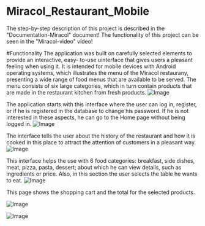 # Miracol_Restaurant_Mobile
The step-by-step description of this project is described in the "Documentation-Miracol" document!
The functionality of this project can be seen in the "Miracol-video" video!

#Functionality
The application was built on carefully selected elements to provide an interactive, easy- to-use uinterface that gives users a pleasant feeling when using it. It is intended for mobile devices with Android operating systems, which illustrates the menu of the Miracol restaurany, presenting a wide range of food menus that are available to be served. The menu consists of six large categories, which in turn contain products that are made in the restaurant kitchen from fresh products.
![Image](https://github.com/user-attachments/assets/f5838748-e85f-49f4-b25e-33a184bfe008)

The application starts with this interface where the user can log in, register, or if he is registered in the database to change his password. If he is not interested in these aspects, he can go to the Home page without being logged in.
![Image](https://github.com/user-attachments/assets/82e3eae7-0d0d-4ea5-8746-216252bd7118)

The interface tells the user about the history of the restaurant and how it is cooked in this place to attract the attention of customers in a pleasant way.
![Image](https://github.com/user-attachments/assets/dd3fb550-a1cf-44e5-8b24-56f3b9233d70)

This interface helps the use with 6 food categories: breakfast, side dishes, meat, pizza, pasta, dessert; about which he can view details, such as ingredients or price. Also, in this section the user selects the table he wants to eat.
![Image](https://github.com/user-attachments/assets/51d14261-c642-4cec-b395-d6996b364772)

This page shows the shopping cart and the total for the selected products.

![Image](https://github.com/user-attachments/assets/0dfbe761-8b2d-4bc6-b62f-44d36928d1df)

![Image](https://github.com/user-attachments/assets/02392d41-f108-42cb-bec2-51311276c08a)




